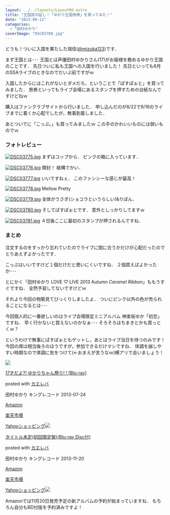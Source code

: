 ```yaml
---
layout: ../../layouts/LayoutMd.astro
title: "王国民の証し！「ゆかり王国旅券」を買ってみた！"
date: "2013-09-12"
categories: 
  - "田村ゆかり"
coverImage: "DSC03780.jpg"
---
```


どうも！ついに入国を果たした瑞佳([@mizuka123](https://twitter.com/mizuka123))です．

まず王国とは･･･ 王国とは声優田村ゆかりさん(17)がお姫様を務めるゆかり王国のことです． 先日ついに私も王国への入国を行いました！ 先日といっても6月のSSAライブのときなのでだいぶ前ですがｗ

入国したからにはこれがないとダメだろ，ということで「ぱすぽぉと」を買ってみました． 旅券といってもライブ会場にあるスタンプを押すための台紙なんですけどねｗ

購入はファンクラブサイトから行いました． 申し込んだのが8/22で9/16のライブまでに着くか心配でしたが，無事到着しました．

あとついでに「こっぷ。」も買ってみましたｗ この手のかわいいものには弱いものでｗ

### フォトレビュー

[![DSC03775.jpg](images/9730294078_2d8ccca02d_b.jpg)](http://www.flickr.com/photos/67522130@N08/9730294078/ "DSC03775.jpg") まずはコップから． ピンクの箱に入っています．

[![DSC03776.jpg](images/9730294780_39c1b25626_b.jpg)](http://www.flickr.com/photos/67522130@N08/9730294780/ "DSC03776.jpg") 開封！ 結構でかい．

[![DSC03777.jpg](images/9730295538_bec7f42cd2_b.jpg)](http://www.flickr.com/photos/67522130@N08/9730295538/ "DSC03777.jpg") いいですねぇ． このファンシーな感じが最高！

[![DSC03778.jpg](images/9727067407_616b607629_b.jpg)](http://www.flickr.com/photos/67522130@N08/9727067407/ "DSC03778.jpg") Mellow Pretty

[![DSC03779.jpg](images/9730297048_71aaf89db0_b.jpg)](http://www.flickr.com/photos/67522130@N08/9730297048/ "DSC03779.jpg") 全体がうさぎ(ショコラというらしい)&りぼん．

[![DSC03780.jpg](images/9727069023_61a27df849_b.jpg)](http://www.flickr.com/photos/67522130@N08/9727069023/ "DSC03780.jpg") そしてぱすぽぉとです． 意外としっかりしてますｗ

[![DSC03781.jpg](images/9730298408_8bbf1bd598_b.jpg)](http://www.flickr.com/photos/67522130@N08/9730298408/ "DSC03781.jpg") ４日後ここに最初のスタンプが押されるんですね．

### まとめ

注文するのをすっかり忘れていたのでライブに間に合うかだけが心配だったのでとりあえずよかったです．

こっぷはいいですけど１個だけだと使いにくいですね． ２個買えばよかったか･･･

とにかく「田村ゆかり LOVE ♡ LIVE 2013 Autumn _Caramel Ribbon_」ももうすぐですね． 全然予習してないですけどｗ

それより今回の物販見てびっくりしましたよ． ついにピンク以外の色が売られることになるとは･･･

今回個人的に一番欲しいのはライブ会場限定ミニアルバム 神楽坂ゆか「初恋」ですね． 早く行かないと買えないのかなぁ･･･ そろそろはちまきとかも買っとくｗ？

というわけで無事にぱすぽぉともゲットし，あとはライブ当日を待つのみです！ 今回の席は相当後ろのほうですが，参加できるだけマシですね． 体調を崩しやすい時期なので体調に気をつけて(←おまえが言うなｗ)横アリで会いましょう！

[![](images/41NwR-xtRWL._SL160_.jpg)](https://www.amazon.co.jp/exec/obidos/ASIN/B00CW537QU/mizuka123-22/ref=nosim/)

[17才だよ?! ゆかりちゃん祭り! ! \[Blu-ray\]](https://www.amazon.co.jp/exec/obidos/ASIN/B00CW537QU/mizuka123-22/ref=nosim/)

posted with [カエレバ](http://kaereba.com)

田村ゆかり キングレコード 2013-07-24

[Amazon](http://www.amazon.co.jp/gp/search?keywords=%82%E4%82%A9%82%E8&__mk_ja_JP=%83J%83%5E%83J%83i&tag=mizuka123-22 "アマゾン")

[楽天市場](http://hb.afl.rakuten.co.jp/hgc/032b53ee.4b34c5ee.0f4a541e.f440145e/?pc=http%3A%2F%2Fsearch.rakuten.co.jp%2Fsearch%2Fmall%2F%25E3%2582%2586%25E3%2581%258B%25E3%2582%258A%2F-%2Ff.1-p.1-s.1-sf.0-st.A-v.2%3Fx%3D0%26scid%3Daf_ich_link_urltxt%26m%3Dhttp%3A%2F%2Fm.rakuten.co.jp%2F "楽天市場")

[Yahooショッピング![](//ad.jp.ap.valuecommerce.com/servlet/gifbanner?sid=3066752&pid=881990642)](//ck.jp.ap.valuecommerce.com/servlet/referral?sid=3066752&pid=881990642&vc_url=http%3A%2F%2Fshopping.search.yahoo.co.jp%2Fsearch%3FuIv%3Don%26ei%3DUTF-8%26tab_ex%3Dcommerce%26slider%3D0%26va%3D%25E3%2582%2586%25E3%2581%258B%25E3%2582%258A "Yahooショッピング")

[](https://www.amazon.co.jp/exec/obidos/ASIN/B00ENM1WN0/mizuka123-22/ref=nosim/)

[タイトル未定(初回限定盤)(Blu-ray Disc付)](https://www.amazon.co.jp/exec/obidos/ASIN/B00ENM1WN0/mizuka123-22/ref=nosim/)

posted with [カエレバ](http://kaereba.com)

田村ゆかり キングレコード 2013-11-20

[Amazon](http://www.amazon.co.jp/gp/search?keywords=Blu-ray%20Disc%95t&__mk_ja_JP=%83J%83%5E%83J%83i&tag=mizuka123-22 "アマゾン")

[楽天市場](http://hb.afl.rakuten.co.jp/hgc/032b53ee.4b34c5ee.0f4a541e.f440145e/?pc=http%3A%2F%2Fsearch.rakuten.co.jp%2Fsearch%2Fmall%2FBlu-ray%2520Disc%25E4%25BB%2598%2F-%2Ff.1-p.1-s.1-sf.0-st.A-v.2%3Fx%3D0%26scid%3Daf_ich_link_urltxt%26m%3Dhttp%3A%2F%2Fm.rakuten.co.jp%2F "楽天市場")

[Yahooショッピング![](//ad.jp.ap.valuecommerce.com/servlet/gifbanner?sid=3066752&pid=881990642)](//ck.jp.ap.valuecommerce.com/servlet/referral?sid=3066752&pid=881990642&vc_url=http%3A%2F%2Fshopping.search.yahoo.co.jp%2Fsearch%3FuIv%3Don%26ei%3DUTF-8%26tab_ex%3Dcommerce%26slider%3D0%26va%3DBlu-ray%2520Disc%25E4%25BB%2598 "Yahooショッピング")

Amazonでは11月20日発売予定の新アルバムの予約が始まっていますね． もちろん自分もBD付版を予約済みですよ！
